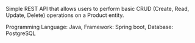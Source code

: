 Simple REST API that allows users to perform basic CRUD (Create, Read, Update, Delete) operations on a Product entity.

Programming Language: Java, 
Framework: Spring boot, 
Database: PostgreSQL

